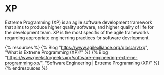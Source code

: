 # XP

Extreme Programming (XP) is an agile software development framework that aims to produce higher quality software, and higher quality of life for the development team. XP is the most specific of the agile frameworks regarding appropriate engineering practices for software development.

{% resources %}
  {% Blog "https://www.agilealliance.org/glossary/xp", "What is Extreme Programming (XP)?" %}
  {% Blog "https://www.geeksforgeeks.org/software-engineering-extreme-programming-xp/", "Software Engineering | Extreme Programming (XP)" %}
{% endresources %}